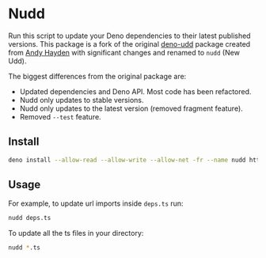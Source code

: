 # Nudd

Run this script to update your Deno dependencies to their latest published
versions. This package is a fork of the original
[deno-udd](https://github.com/hayd/deno-udd) package created from
[Andy Hayden](https://github.com/hayd) with significant changes and
renamed to `nudd` (New Udd).

The biggest differences from the original package are:

- Updated dependencies and Deno API. Most code has been refactored.
- Nudd only updates to stable versions.
- Nudd only updates to the latest version (removed fragment feature).
- Removed `--test` feature.

## Install

```sh
deno install --allow-read --allow-write --allow-net -fr --name nudd https://deno.land/x/nudd/cli.ts
```

## Usage

For example, to update url imports inside `deps.ts` run:

```sh
nudd deps.ts
```

To update all the ts files in your directory:

```sh
nudd *.ts
```
